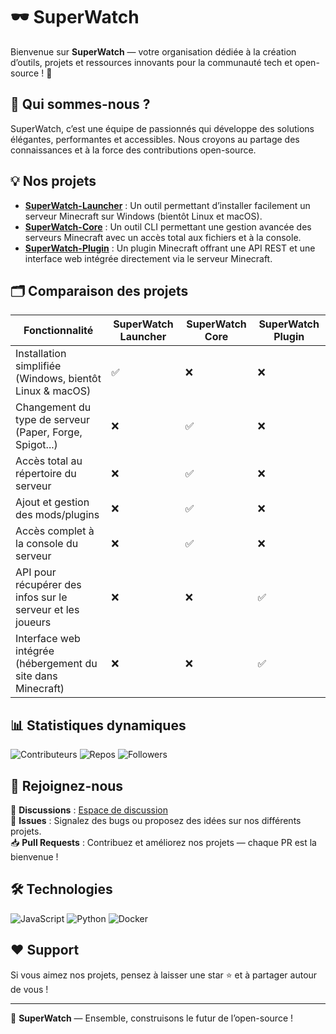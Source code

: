 # 🕶️ SuperWatch

Bienvenue sur **SuperWatch** — votre organisation dédiée à la création d’outils, projets et ressources innovants pour la communauté tech et open-source ! 🚀

## 🌟 Qui sommes-nous ?
SuperWatch, c’est une équipe de passionnés qui développe des solutions élégantes, performantes et accessibles. Nous croyons au partage des connaissances et à la force des contributions open-source. 

## 💡 Nos projets
- **[SuperWatch-Launcher](https://github.com/MC-SuperWatch/SuperWatch-Launcher)** : Un outil permettant d’installer facilement un serveur Minecraft sur Windows (bientôt Linux et macOS).
- **[SuperWatch-Core](https://github.com/MC-SuperWatch/SuperWatch-Core)** : Un outil CLI permettant une gestion avancée des serveurs Minecraft avec un accès total aux fichiers et à la console.
- **[SuperWatch-Plugin](https://github.com/MC-SuperWatch/SuperWatch-Plugin)** : Un plugin Minecraft offrant une API REST et une interface web intégrée directement via le serveur Minecraft.

## 🗂️ Comparaison des projets
| Fonctionnalité                                       | SuperWatch Launcher | SuperWatch Core | SuperWatch Plugin |
|------------------------------------------------------|--------------------|----------------|------------------|
| Installation simplifiée (Windows, bientôt Linux & macOS) | ✅                  | ❌              | ❌                |
| Changement du type de serveur (Paper, Forge, Spigot...) | ❌                  | ✅              | ❌                |
| Accès total au répertoire du serveur                 | ❌                  | ✅              | ❌                |
| Ajout et gestion des mods/plugins                    | ❌                  | ✅              | ❌                |
| Accès complet à la console du serveur                | ❌                  | ✅              | ❌                |
| API pour récupérer des infos sur le serveur et les joueurs | ❌                  | ❌              | ✅                |
| Interface web intégrée (hébergement du site dans Minecraft) | ❌                  | ❌              | ✅                |

## 📊 Statistiques dynamiques
![Contributeurs](https://img.shields.io/github/contributors/MC-SuperWatch/SuperWatch-Core?style=for-the-badge)
![Repos](https://img.shields.io/github/repos/MC-SuperWatch?style=for-the-badge)
![Followers](https://img.shields.io/github/followers/MC-SuperWatch?style=for-the-badge)


## 🚀 Rejoignez-nous
💬 **Discussions** : [Espace de discussion](https://github.com/orgs/MC-SuperWatch/discussions)  
🐛 **Issues** : Signalez des bugs ou proposez des idées sur nos différents projets.  
📥 **Pull Requests** : Contribuez et améliorez nos projets — chaque PR est la bienvenue !

## 🛠️ Technologies
![JavaScript](https://img.shields.io/badge/JavaScript-F7DF1E?style=flat&logo=javascript&logoColor=black)
![Python](https://img.shields.io/badge/Python-3776AB?style=flat&logo=python&logoColor=white)
![Docker](https://img.shields.io/badge/Docker-2496ED?style=flat&logo=docker&logoColor=white)


## ❤️ Support
Si vous aimez nos projets, pensez à laisser une star ⭐ et à partager autour de vous !

---

🌱 **SuperWatch** — Ensemble, construisons le futur de l’open-source !


